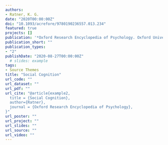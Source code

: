 ```yaml
---
authors:
- Ratner, K. G.
date: "2020T00:00:00Z"
doi: "10.1093/acrefore/9780190236557.013.234"
featured: true
projects: []
publication: '*Oxford Research Encyclopedia of Psychology. Oxford University Press*'
publication_short: ""
publication_types:
- "2"
publishDate: "2020-08-27T00:00:00Z"
  # slides: example
tags:
- Source Themes
title: "Social Cognition"
url_code: ""
url_dataset: ""
url_pdf: ""
url_cite: "@article{example2,
  title = {Social Cognition},
  author={Ratner},
  journal = {Oxford Research Encyclopedia of Psychology},
}"
url_poster: ""
url_project: ""
url_slides: ""
url_source: ""
url_video: ""
---
```


